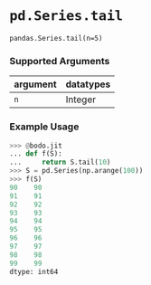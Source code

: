 # `pd.Series.tail`

`pandas.Series.tail(n=5)`

### Supported Arguments

| argument | datatypes |
|-----------------------------|----------------------------------------|
| `n` | Integer |

### Example Usage

```py
>>> @bodo.jit
... def f(S):
...     return S.tail(10)
>>> S = pd.Series(np.arange(100))
>>> f(S)
90    90
91    91
92    92
93    93
94    94
95    95
96    96
97    97
98    98
99    99
dtype: int64
```
